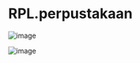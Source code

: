 # RPL.perpustakaan

![image](https://github.com/sahrul180304/RPL.perpustakaan/assets/115526901/d114be8b-6f5e-4e56-9db4-aec105a7c508)


![image](https://github.com/sahrul180304/RPL.perpustakaan/assets/115526901/d063ff09-8c2c-44a4-8de9-ac27eee5f7e9)
